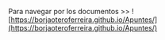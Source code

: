 Para navegar por los documentos >> ![https://borjaoteroferreira.github.io/Apuntes/](https://borjaoteroferreira.github.io/Apuntes/)
